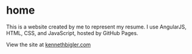 # home
This is a website created by me to represent my resume. I use AngularJS, HTML, CSS, and JavaScript, hosted by GitHub Pages.

View the site at [kennethbigler.com](http://www.kennethbigler.com/)